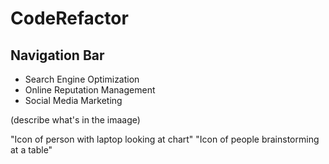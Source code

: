 # CodeRefactor
## Navigation Bar

- Search Engine Optimization
- Online Reputation Management
- Social Media Marketing

(describe what's in the imaage)

"Icon of person with laptop looking at chart"
"Icon of people brainstorming at a table"